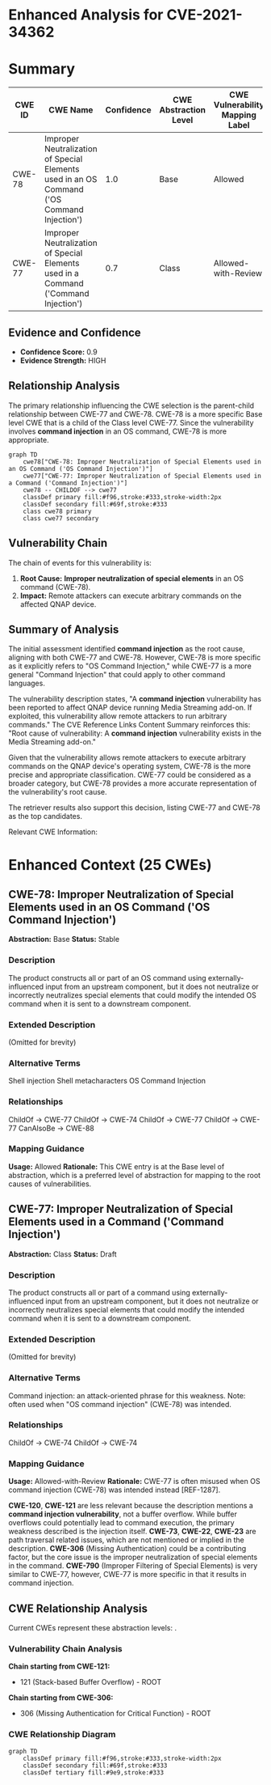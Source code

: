# Enhanced Analysis for CVE-2021-34362

# Summary
| CWE ID | CWE Name | Confidence | CWE Abstraction Level | CWE Vulnerability Mapping Label | CWE-Vulnerability Mapping Notes |
|---|---|---|---|---|---|
| CWE-78 | Improper Neutralization of Special Elements used in an OS Command ('OS Command Injection') | 1.0 | Base | Allowed | Primary CWE |
| CWE-77 | Improper Neutralization of Special Elements used in a Command ('Command Injection') | 0.7 | Class | Allowed-with-Review | Secondary Candidate |

## Evidence and Confidence

*   **Confidence Score:** 0.9
*   **Evidence Strength:** HIGH

## Relationship Analysis
The primary relationship influencing the CWE selection is the parent-child relationship between CWE-77 and CWE-78. CWE-78 is a more specific Base level CWE that is a child of the Class level CWE-77. Since the vulnerability involves **command injection** in an OS command, CWE-78 is more appropriate.

```mermaid
graph TD
    cwe78["CWE-78: Improper Neutralization of Special Elements used in an OS Command ('OS Command Injection')"]
    cwe77["CWE-77: Improper Neutralization of Special Elements used in a Command ('Command Injection')"]
    cwe78 -- CHILDOF --> cwe77
    classDef primary fill:#f96,stroke:#333,stroke-width:2px
    classDef secondary fill:#69f,stroke:#333
    class cwe78 primary
    class cwe77 secondary
```

## Vulnerability Chain
The chain of events for this vulnerability is:
1.  **Root Cause:** **Improper neutralization of special elements** in an OS command (CWE-78).
2.  **Impact:** Remote attackers can execute arbitrary commands on the affected QNAP device.

## Summary of Analysis
The initial assessment identified **command injection** as the root cause, aligning with both CWE-77 and CWE-78. However, CWE-78 is more specific as it explicitly refers to "OS Command Injection," while CWE-77 is a more general "Command Injection" that could apply to other command languages.

The vulnerability description states, "A **command injection** vulnerability has been reported to affect QNAP device running Media Streaming add-on. If exploited, this vulnerability allow remote attackers to run arbitrary commands." The CVE Reference Links Content Summary reinforces this: "Root cause of vulnerability: A **command injection** vulnerability exists in the Media Streaming add-on."

Given that the vulnerability allows remote attackers to execute arbitrary commands on the QNAP device's operating system, CWE-78 is the more precise and appropriate classification. CWE-77 could be considered as a broader category, but CWE-78 provides a more accurate representation of the vulnerability's root cause.

The retriever results also support this decision, listing CWE-77 and CWE-78 as the top candidates.

Relevant CWE Information:

# Enhanced Context (25 CWEs)

## CWE-78: Improper Neutralization of Special Elements used in an OS Command ('OS Command Injection')
**Abstraction:** Base
**Status:** Stable

### Description
The product constructs all or part of an OS command using externally-influenced input from an upstream component, but it does not neutralize or incorrectly neutralizes special elements that could modify the intended OS command when it is sent to a downstream component.

### Extended Description
(Omitted for brevity)

### Alternative Terms
Shell injection
Shell metacharacters
OS Command Injection

### Relationships
ChildOf -> CWE-77
ChildOf -> CWE-74
ChildOf -> CWE-77
ChildOf -> CWE-77
CanAlsoBe -> CWE-88

### Mapping Guidance
**Usage:** Allowed
**Rationale:** This CWE entry is at the Base level of abstraction, which is a preferred level of abstraction for mapping to the root causes of vulnerabilities.

## CWE-77: Improper Neutralization of Special Elements used in a Command ('Command Injection')
**Abstraction:** Class
**Status:** Draft

### Description
The product constructs all or part of a command using externally-influenced input from an upstream component, but it does not neutralize or incorrectly neutralizes special elements that could modify the intended command when it is sent to a downstream component.

### Extended Description
(Omitted for brevity)

### Alternative Terms
Command injection: an attack-oriented phrase for this weakness. Note: often used when "OS command injection" (CWE-78) was intended.

### Relationships
ChildOf -> CWE-74
ChildOf -> CWE-74

### Mapping Guidance
**Usage:** Allowed-with-Review
**Rationale:** CWE-77 is often misused when OS command injection (CWE-78) was intended instead [REF-1287].

**CWE-120**, **CWE-121** are less relevant because the description mentions a **command injection vulnerability**, not a buffer overflow. While buffer overflows could potentially lead to command execution, the primary weakness described is the injection itself.
**CWE-73**, **CWE-22**, **CWE-23** are path traversal related issues, which are not mentioned or implied in the description.
**CWE-306** (Missing Authentication) could be a contributing factor, but the core issue is the improper neutralization of special elements in the command.
**CWE-790** (Improper Filtering of Special Elements) is very similar to CWE-77, however, CWE-77 is more specific in that it results in command injection.


## CWE Relationship Analysis

Current CWEs represent these abstraction levels: .


### Vulnerability Chain Analysis

**Chain starting from CWE-121:**
- 121 (Stack-based Buffer Overflow) - ROOT


**Chain starting from CWE-306:**
- 306 (Missing Authentication for Critical Function) - ROOT



### CWE Relationship Diagram

```mermaid
graph TD
    classDef primary fill:#f96,stroke:#333,stroke-width:2px
    classDef secondary fill:#69f,stroke:#333
    classDef tertiary fill:#9e9,stroke:#333
```